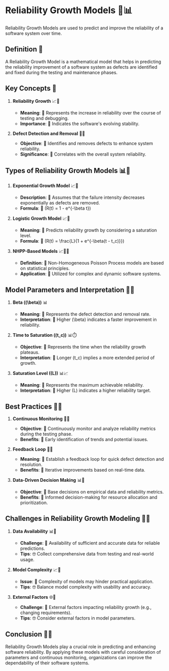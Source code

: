 # Reliability Growth Models 🌱📊

Reliability Growth Models are used to predict and improve the reliability of a software system over time.

## Definition 🌱

A Reliability Growth Model is a mathematical model that helps in predicting the reliability improvement of a software system as defects are identified and fixed during the testing and maintenance phases.

## Key Concepts 🎯

1. **Reliability Growth** 📈🌱
   - **Meaning**: 🌱 Represents the increase in reliability over the course of testing and debugging.
   - **Importance**: 🔄 Indicates the software's evolving stability.

2. **Defect Detection and Removal** 🐜🔄
   - **Objective**: 🌱 Identifies and removes defects to enhance system reliability.
   - **Significance**: 🔄 Correlates with the overall system reliability.

## Types of Reliability Growth Models 📊🌱

1. **Exponential Growth Model** 📈🌱
   - **Description**: 🌱 Assumes that the failure intensity decreases exponentially as defects are removed.
   - **Formula**: 🔄 \(R(t) = 1 - e^{-\beta t}\)

2. **Logistic Growth Model** 📈🔄
   - **Meaning**: 🌱 Predicts reliability growth by considering a saturation level.
   - **Formula**: 🔄 \(R(t) = \frac{L}{1 + e^{-\beta(t - t_c)}}\)

3. **NHPP-Based Models** 📈🔄🌱
   - **Definition**: 🌱 Non-Homogeneous Poisson Process models are based on statistical principles.
   - **Application**: 🔄 Utilized for complex and dynamic software systems.

## Model Parameters and Interpretation 🧮🤔

1. **Beta (\(\beta\))** 📊
   - **Meaning**: 🌱 Represents the defect detection and removal rate.
   - **Interpretation**: 🔄 Higher \(\beta\) indicates a faster improvement in reliability.

2. **Time to Saturation (\(t_c\))** 📊⏱️
   - **Objective**: 🌱 Represents the time when the reliability growth plateaus.
   - **Interpretation**: 🔄 Longer \(t_c\) implies a more extended period of growth.

3. **Saturation Level (\(L\))** 📊📈
   - **Meaning**: 🌱 Represents the maximum achievable reliability.
   - **Interpretation**: 🔄 Higher \(L\) indicates a higher reliability target.

## Best Practices 🌟🔄

1. **Continuous Monitoring** 🔄👀
   - **Objective**: 🌱 Continuously monitor and analyze reliability metrics during the testing phase.
   - **Benefits**: 🔄 Early identification of trends and potential issues.

2. **Feedback Loop** 🔄🔄
   - **Meaning**: 🌱 Establish a feedback loop for quick defect detection and resolution.
   - **Benefits**: 🔄 Iterative improvements based on real-time data.

3. **Data-Driven Decision Making** 📊🔄
   - **Objective**: 🌱 Base decisions on empirical data and reliability metrics.
   - **Benefits**: 🔄 Informed decision-making for resource allocation and prioritization.

## Challenges in Reliability Growth Modeling 🤔🌱

1. **Data Availability** 📊🚫
   - **Challenge**: 🌱 Availability of sufficient and accurate data for reliable predictions.
   - **Tips**: 🤓 Collect comprehensive data from testing and real-world usage.

2. **Model Complexity** 📈🧩
   - **Issue**: 🌱 Complexity of models may hinder practical application.
   - **Tips**: 🤓 Balance model complexity with usability and accuracy.

3. **External Factors** 🌐🌱
   - **Challenge**: 🌱 External factors impacting reliability growth (e.g., changing requirements).
   - **Tips**: 🤓 Consider external factors in model parameters.

## Conclusion 🏁🌱

Reliability Growth Models play a crucial role in predicting and enhancing software reliability. By applying these models with careful consideration of parameters and continuous monitoring, organizations can improve the dependability of their software systems.
